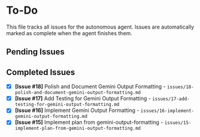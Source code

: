 # To-Do

This file tracks all issues for the autonomous agent. Issues are automatically marked as complete when the agent finishes them.

## Pending Issues


## Completed Issues
- [x] **[Issue #18]** Polish and Document Gemini Output Formatting - `issues/18-polish-and-document-gemini-output-formatting.md`
- [x] **[Issue #17]** Add Testing for Gemini Output Formatting - `issues/17-add-testing-for-gemini-output-formatting.md`
- [x] **[Issue #16]** Implement Gemini Output Formatting - `issues/16-implement-gemini-output-formatting.md`
- [x] **[Issue #15]** Implement plan from gemini-output-formatting - `issues/15-implement-plan-from-gemini-output-formatting.md`